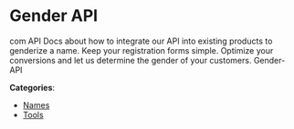 # Gender API


com API Docs about how to integrate our API into existing products to genderize a name. Keep your registration forms simple.  Optimize your conversions and let us determine the gender of your customers.  Gender-API



**Categories**:
- [Names](https://github.com/apis-list/apis-list#names)
- [Tools](https://github.com/apis-list/apis-list#tools)





